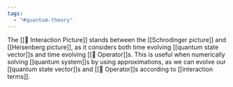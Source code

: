 ```yaml
---
tags:
  - "#quantum-theory"
---
```

The [[📘 Interaction Picture]] stands between the [[Schrodinger picture]] and [[Heisenberg picture]], as it considers both time evolving [[quantum state vector]]s and time evolving [[📘 Operator]]s. This is useful when numerically solving [[quantum system]]s by using approximations, as we can evolve our [[quantum state vector]]s and [[📘 Operator]]s according to [[interaction terms]].